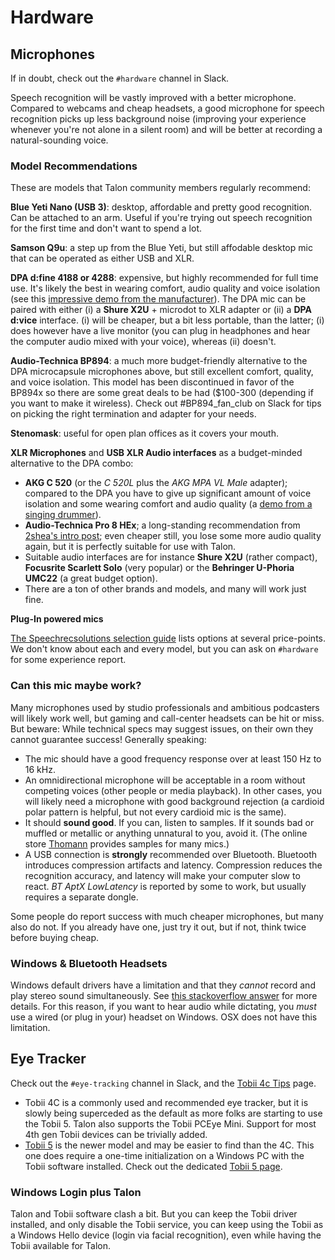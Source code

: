 # Hardware


## Microphones

If in doubt, check out the `#hardware` channel in Slack.

Speech recognition will be vastly improved with a better microphone. Compared to webcams and cheap headsets, a good microphone for speech recognition picks up less background noise (improving your experience whenever you're not alone in a silent room) and will be better at recording a natural-sounding voice.


### Model Recommendations

These are models that Talon community members regularly recommend:

**Blue Yeti Nano (USB 3)**: desktop, affordable and pretty good recognition. Can be attached to an arm. Useful if you're trying out speech recognition for the first time and don't want to spend a lot.

**Samson Q9u**: a step up from the Blue Yeti, but still affodable desktop mic that can be operated as either USB and XLR.

**DPA d:fine 4188 or 4288**: expensive, but highly recommended for full time use.  It's likely the best in wearing comfort, audio quality and voice isolation (see this [impressive demo from the manufacturer](https://youtu.be/35GvWlRirxI)). The DPA mic can be paired with either (i) a **Shure X2U** + microdot to XLR adapter or (ii) a **DPA d:vice** interface. (i) will be cheaper, but a bit less portable, than the latter; (i) does however have a live monitor (you can plug in headphones and hear the computer audio mixed with your voice), whereas (ii) doesn't. 

**Audio-Technica BP894**: a much more budget-friendly alternative to the DPA microcapsule microphones above, but still excellent comfort, quality, and voice isolation. This model has been discontinued in favor of the BP894x so there are some great deals to be had ($100-300 (depending if you want to make it wireless). Check out #BP894_fan_club on Slack for tips on picking the right termination and adapter for your needs. 

**Stenomask**: useful for open plan offices as it covers your mouth.

**XLR Microphones** and **USB XLR Audio interfaces** as a budget-minded alternative to the DPA combo:

* **AKG C 520** (or the _C 520L_ plus the _AKG MPA VL Male_ adapter); compared to the DPA you have to give up significant amount of voice isolation and some wearing comfort and audio quality (a [demo from a singing drummer](https://www.youtube.com/watch?v=cwCea9SIbNg&t=235s)).
* **Audio-Technica Pro 8 HEx**; a long-standing recommendation from [2shea's intro post][whalequench-gettingstarted]; even cheaper still, you lose some more audio quality again, but it is perfectly suitable for use with Talon.
* Suitable audio interfaces are for instance **Shure X2U** (rather compact), **Focusrite Scarlett Solo** (very popular) or the **Behringer U-Phoria UMC22** (a great budget option).
* There are a ton of other brands and models, and many will work just fine.

[whalequench-gettingstarted]: https://whalequench.club/blog/2019/09/03/learning-to-speak-code.html

**Plug-In powered mics**

[The Speechrecsolutions selection guide](https://www.speechrecsolutions.com/MicGuide.htm) lists options at several price-points.  We don't know about each and every model, but you can ask on `#hardware` for some experience report.


### Can this mic maybe work?

Many microphones used by studio professionals and ambitious podcasters will likely work well, but gaming and call-center headsets can be hit or miss.  But beware: While technical specs may suggest issues, on their own they cannot guarantee success!  Generally speaking:

* The mic should have a good frequency response over at least 150 Hz to 16 kHz.
* An omnidirectional microphone will be acceptable in a room without competing voices (other people or media playback).  In other cases, you will likely need a microphone with good background rejection (a cardioid polar pattern is helpful, but not every cardioid mic is the same).
* It should **sound good**.  If you can, listen to samples.  If it sounds bad or muffled or metallic or anything unnatural to you, avoid it.  (The online store [Thomann](https://www.thomann.de/intl/microphones.html) provides samples for many mics.)
* A USB connection is **strongly** recommended over Bluetooth. Bluetooth introduces compression artifacts and latency. Compression reduces the recognition accuracy, and latency will make your computer slow to react.  _BT AptX LowLatency_ is reported by some to work, but usually requires a separate dongle.

Some people do report success with much cheaper microphones, but many also do not.  If you already have one, just try it out, but if not, think twice before buying cheap.

### Windows & Bluetooth Headsets
Windows default drivers have a limitation and that they _cannot_ record and play stereo sound simultaneously. See [this stackoverflow answer](https://superuser.com/questions/978089/simultaneous-use-of-a2dp-and-hfp-bluetooth-profiles) for more details. For this reason, if you want to hear audio while dictating, you _must_ use a wired (or plug in your) headset on Windows. OSX does not have this limitation.

## Eye Tracker

Check out the `#eye-tracking` channel in Slack, and the [Tobii 4c Tips](/tobii_4c_tips) page.

* Tobii 4C is a commonly used and recommended eye tracker, but it is slowly being superceded as the default as more folks are starting to use the Tobii 5. Talon also supports the Tobii PCEye Mini. Support for most 4th gen Tobii devices can be trivially added.
* [Tobii 5](https://gaming.tobii.com/product/eye-tracker-5/) is the newer model and may be easier to find than the 4C. This one does require a one-time initialization on a Windows PC with the Tobii software installed. Check out the dedicated [Tobii 5 page](/tobii_5.md).


### Windows Login plus Talon

Talon and Tobii software clash a bit. But you can keep the Tobii driver installed, and only disable the Tobii service, you can keep using the Tobii as a Windows Hello device (login via facial recognition), even while having the Tobii available for Talon.
